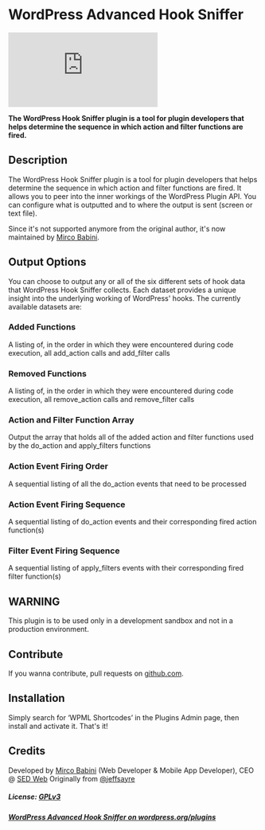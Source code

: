 # WordPress Advanced Hook Sniffer

![WordPress Advanced Hook Sniffer plugin by Mirco Babini](http://sed-web.com/pi.php?n=hook-sniffer "WordPress Advanced Hook Sniffer plugin for WordPress by Mirco Babini")

**The WordPress Hook Sniffer plugin is a tool for plugin developers that helps determine the sequence in which action and filter functions are fired.**

## Description
The WordPress Hook Sniffer plugin is a tool for plugin developers that helps determine the sequence in which action and filter functions are fired. It allows you to peer into the inner workings of the WordPress Plugin API. You can configure what is outputted and to where the output is sent (screen or text file).

Since it's not supported anymore from the original author, it's now maintained by [Mirco Babini](http://www.mircobabini.com/).

## Output Options
You can choose to output any or all of the six different sets of hook data that WordPress Hook Sniffer collects. Each dataset provides a unique insight into the underlying working of WordPress' hooks. The currently available datasets are:

### Added Functions
A listing of, in the order in which they were encountered during code execution, all add_action calls and add_filter calls

### Removed Functions
A listing of, in the order in which they were encountered during code execution, all remove_action calls and remove_filter calls

### Action and Filter Function Array
Output the array that holds all of the added action and filter functions used by the do_action and apply_filters functions

### Action Event Firing Order
A sequential listing of all the do_action events that need to be processed

### Action Event Firing Sequence
A sequential listing of do_action events and their corresponding fired action function(s)

### Filter Event Firing Sequence
A sequential listing of apply_filters events with their corresponding fired filter  function(s)


## WARNING
This plugin is to be used only in a development sandbox and not in a production environment.

## Contribute
If you wanna contribute, pull requests on [github.com](https://github.com/mircobabini/wpml-shortcodes/pulls).

## Installation

Simply search for ‘WPML Shortcodes’ in the Plugins Admin page, then install and activate it. That's it!

## Credits

Developed by [Mirco Babini](http://www.mircobabini.com/donate) (Web Developer & Mobile App Developer), CEO @ [SED Web](http://www.sedweb.it)
Originally from [@jeffsayre](http://twitter.com/jeffsayre)

##### License: [GPLv3](http://www.gnu.org/licenses/gpl.html)
##### [WordPress Advanced Hook Sniffer on wordpress.org/plugins](http://wordpress.org/plugins/hook-sniffer/)
